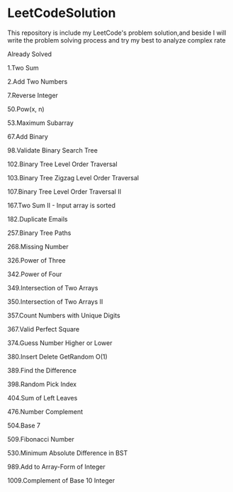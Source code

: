 # LeetCodeSolution
This repository is include my LeetCode's problem solution,and beside I will write the problem solving process and try my best to analyze complex rate

Already Solved

1.Two Sum

2.Add Two Numbers

7.Reverse Integer

50.Pow(x, n)

53.Maximum Subarray

67.Add Binary

98.Validate Binary Search Tree

102.Binary Tree Level Order Traversal

103.Binary Tree Zigzag Level Order Traversal

107.Binary Tree Level Order Traversal II

167.Two Sum II - Input array is sorted

182.Duplicate Emails

257.Binary Tree Paths

268.Missing Number

326.Power of Three

342.Power of Four

349.Intersection of Two Arrays

350.Intersection of Two Arrays II

357.Count Numbers with Unique Digits

367.Valid Perfect Square

374.Guess Number Higher or Lower

380.Insert Delete GetRandom O(1)

389.Find the Difference

398.Random Pick Index

404.Sum of Left Leaves

476.Number Complement

504.Base 7

509.Fibonacci Number

530.Minimum Absolute Difference in BST

989.Add to Array-Form of Integer

1009.Complement of Base 10 Integer
